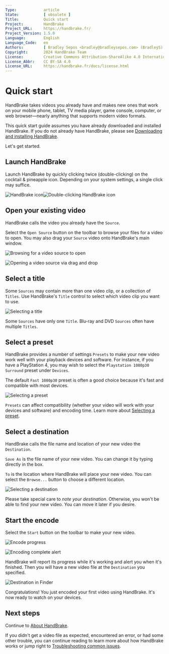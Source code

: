 ```yaml
---
Type:            article
State:           [ obsolete ]
Title:           Quick start
Project:         HandBrake
Project_URL:     https://handbrake.fr/
Project_Version: 1.5.0
Language:        English
Language_Code:   en
Authors:         [ Bradley Sepos <bradley@bradleysepos.com> (BradleyS) ]
Copyright:       2024 HandBrake Team
License:         Creative Commons Attribution-ShareAlike 4.0 International
License_Abbr:    CC BY-SA 4.0
License_URL:     https://handbrake.fr/docs/license.html
---
```


Quick start
===========

HandBrake takes videos you already have and makes new ones that work on your mobile phone, tablet, TV media player, game console, computer, or web browser—nearly anything that supports modern video formats.

This quick start guide assumes you have already downloaded and installed HandBrake. If you do not already have HandBrake, please see [Downloading and installing HandBrake](../get-handbrake/download-and-install.html).

Let's get started.

## Launch HandBrake

Launch HandBrake by quickly clicking twice (double-clicking) on the cocktail & pineapple icon. Depending on your system settings, a single click may suffice.

![HandBrake icon](../../images/icon-1.1.0.png)![Double-clicking HandBrake icon](../../images/icon-click-1.1.0.gif)

## Open your existing video

HandBrake calls the video you already have the `Source`.

Select the `Open Source` button on the toolbar to browse your files for a video to open. You may also drag your `Source` video onto HandBrake's main window. 

<!-- .system-linux -->

<!-- TODO: Linux figures. -->

<!-- /.system-linux -->
<!-- .system-macos -->

![Browsing for a video source to open](../../images/mac/open-source-dialog-1.1.0.png "The Open Source dialog allows you to browse your files for a video to open.")

![Opening a video source via drag and drop](../../images/mac/open-source-drag-drop-1.1.0.png "In addition to the Open Source dialog, you may also open a video by dragging it to HandBrake's main window.")

<!-- /.system-macos -->
<!-- .system-windows -->

<!-- TODO: Windows figures. -->

<!-- /.system-windows -->

## Select a title

Some `Sources` may contain more than one video clip, or a collection of `Titles`. Use HandBrake's `Title` control to select which video clip you want to use.

<!-- .system-linux -->

<!-- TODO: Linux figures. -->

<!-- /.system-linux -->
<!-- .system-macos -->

![Selecting a title](../../images/mac/title-selection-1.1.0.png "Some sources may contain more than one video clip. The title control lets you select which video clip you want to use.")

<!-- /.system-macos -->
<!-- .system-windows -->

<!-- TODO: Windows figures. -->

<!-- /.system-windows -->

Some `Sources` have only one `Title`. Blu-ray and DVD `Sources` often have multiple `Titles`.

## Select a preset

HandBrake provides a number of settings `Presets` to make your new video work well with your playback devices and software. For instance, if you have a PlayStation 4, you may wish to select the `Playstation 1080p30 Surround` preset under `Devices`.

The default `Fast 1080p30` preset is often a good choice because it's fast and compatible with most devices.

<!-- .system-linux -->

<!-- TODO: Linux figures. -->

<!-- /.system-linux -->
<!-- .system-macos -->

![Selecting a preset](../../images/mac/preset-selection-1.1.0.png "Presets are one-click settings to save you time and help ensure compatibility with your devices.")

<!-- /.system-macos -->
<!-- .system-windows -->

<!-- TODO: Windows figures. -->

<!-- /.system-windows -->

`Presets` can affect compatibility (whether your video will work with your devices and software) and encoding time. Learn more about [Selecting a preset](../workflow/select-preset.html).

## Select a destination

HandBrake calls the file name and location of your new video the `Destination`.

`Save As` is the file name of your new video. You can change it by typing directly in the box.

`To` is the location where HandBrake will place your new video. You can select the `Browse...` button to choose a different location.

<!-- .system-linux -->

<!-- TODO: Linux figures. -->

<!-- /.system-linux -->
<!-- .system-macos -->

![Selecting a destination](../../images/mac/destination-field-1.1.0.png "The Destination is where HandBrake will place your new video.")

<!-- /.system-macos -->
<!-- .system-windows -->

<!-- TODO: Windows figures. -->

<!-- /.system-windows -->

Please take special care to *note your destination*. Otherwise, you won't be able to find your new video. You can move it later if you desire.

## Start the encode

Select the `Start` button on the toolbar to make your new video.

<!-- .system-linux -->

<!-- TODO: Linux figures. -->

<!-- /.system-linux -->
<!-- .system-macos -->

![Encode progress](../../images/mac/encode-progress-1.1.0.png "HandBrake reports its progress during encoding.")

![Encoding complete alert](../../images/mac/encode-complete-1.1.0.png "HandBrake shows a notification when finished encoding.")

<!-- /.system-macos -->

HandBrake will report its progress while it's working and alert you when it's finished. Then you will have a new video file at the `Destination` you specified.

<!-- .system-macos -->

![Destination in Finder](../../images/mac/destination-finder-1.1.0.png "Your new video is located at the Destination you specified.")

<!-- /.system-macos -->
<!-- .system-windows -->

<!-- TODO: Windows figures. -->

<!-- /.system-windows -->

Congratulations! You just encoded your first video using HandBrake. It's now ready to watch on your devices.

<!-- .continue -->

## Next steps

<!-- .success -->

Continue to [About HandBrake](about.html).

<!-- /.success -->
<!-- .fail -->

If you didn't get a video file as expected, encountered an error, or had some other trouble, you can continue reading to learn more about how HandBrake works or jump right to [Troubleshooting common issues](../help/troubleshooting-common-issues.html).

<!-- /.fail -->

<!-- /.continue -->
